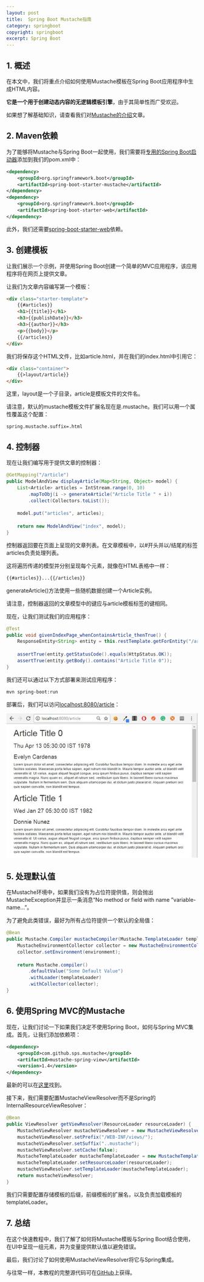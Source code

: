 ```yaml
---
layout: post
title:  Spring Boot Mustache指南
category: springboot
copyright: springboot
excerpt: Spring Boot
---
```


## 1. 概述

在本文中，我们将重点介绍如何使用Mustache模板在Spring Boot应用程序中生成HTML内容。

**它是一个用于创建动态内容的无逻辑模板引擎**，由于其简单性而广受欢迎。

如果想了解基础知识，请查看我们对[Mustache的介绍](https://www.baeldung.com/mustache)文章。

## 2. Maven依赖

为了能够将Mustache与Spring Boot一起使用，我们需要将[专用的Spring Boot启动器](https://central.sonatype.com/artifact/org.springframework.boot/spring-boot-starter-mustache/3.0.5)添加到我们的pom.xml中：

```xml
<dependency>			
    <groupId>org.springframework.boot</groupId>
    <artifactId>spring-boot-starter-mustache</artifactId>
</dependency>
<dependency> 
    <groupId>org.springframework.boot</groupId> 
    <artifactId>spring-boot-starter-web</artifactId> 
</dependency>
```

此外，我们还需要[spring-boot-starter-web](https://central.sonatype.com/artifact/org.springframework.boot/spring-boot-starter-web/3.0.5)依赖。

## 3. 创建模板

让我们展示一个示例，并使用Spring Boot创建一个简单的MVC应用程序，该应用程序将在网页上提供文章。

让我们为文章内容编写第一个模板：

```html
<div class="starter-template">
    {{#articles}}
    <h1>{{title}}</h1>
    <h3>{{publishDate}}</h3>
    <h3>{{author}}</h3>
    <p>{{body}}</p>
    {{/articles}}
</div>
```

我们将保存这个HTML文件，比如article.html，并在我们的index.html中引用它：

```html
<div class="container">
    {{>layout/article}}
</div>
```

这里，layout是一个子目录，article是模板文件的文件名。

请注意，默认的mustache模板文件扩展名现在是.mustache。我们可以用一个属性覆盖这个配置：

```properties
spring.mustache.suffix=.html
```

## 4. 控制器

现在让我们编写用于提供文章的控制器：

```java
@GetMapping("/article")
public ModelAndView displayArticle(Map<String, Object> model) {
    List<Article> articles = IntStream.range(0, 10)
        .mapToObj(i -> generateArticle("Article Title " + i))
        .collect(Collectors.toList());

    model.put("articles", articles);

    return new ModelAndView("index", model);
}
```

控制器返回要在页面上呈现的文章列表。在文章模板中，以#开头并以/结尾的标签articles负责处理列表。

这将遍历传递的模型并分别呈现每个元素，就像在HTML表格中一样：

```html
{{#articles}}...{{/articles}}
```

generateArticle()方法使用一些随机数据创建一个Article实例。

请注意，控制器返回的文章模型中的键应与article模板标签的键相同。

现在，让我们测试我们的应用程序：

```java
@Test
public void givenIndexPage_whenContainsArticle_thenTrue() {
    ResponseEntity<String> entity = this.restTemplate.getForEntity("/article", String.class);
 
    assertTrue(entity.getStatusCode().equals(HttpStatus.OK));
    assertTrue(entity.getBody().contains("Article Title 0"));
}
```

我们还可以通过以下方式部署来测试应用程序：

```bash
mvn spring-boot:run
```

部署后，我们可以访问[localhost:8080/article](http://localhost:8080/article)：

![](/assets/images/2023/springboot/springbootmustache01.png)

## 5. 处理默认值

在Mustache环境中，如果我们没有为占位符提供值，则会抛出MustacheException并显示一条消息“No method or field with name ”variable-name...”。

为了避免此类错误，最好为所有占位符提供一个默认的全局值：

```java
@Bean
public Mustache.Compiler mustacheCompiler(Mustache.TemplateLoader templateLoader, Environment environment) {
    MustacheEnvironmentCollector collector = new MustacheEnvironmentCollector();
    collector.setEnvironment(environment);

    return Mustache.compiler()
        .defaultValue("Some Default Value")
        .withLoader(templateLoader)
        .withCollector(collector);
}
```

## 6. 使用Spring MVC的Mustache

现在，让我们讨论一下如果我们决定不使用Spring Boot，如何与Spring MVC集成。首先，让我们添加依赖项：

```xml
<dependency>
    <groupId>com.github.sps.mustache</groupId>
    <artifactId>mustache-spring-view</artifactId>
    <version>1.4</version>
</dependency>
```

最新的可以在[这里](https://central.sonatype.com/artifact/com.github.sps.mustache/mustache-spring-view/1.4)找到。

接下来，我们需要配置MustacheViewResolver而不是Spring的InternalResourceViewResolver：

```java
@Bean
public ViewResolver getViewResolver(ResourceLoader resourceLoader) {
    MustacheViewResolver mustacheViewResolver = new MustacheViewResolver();
    mustacheViewResolver.setPrefix("/WEB-INF/views/");
    mustacheViewResolver.setSuffix("..mustache");
    mustacheViewResolver.setCache(false);
    MustacheTemplateLoader mustacheTemplateLoader = new MustacheTemplateLoader();
    mustacheTemplateLoader.setResourceLoader(resourceLoader);
    mustacheViewResolver.setTemplateLoader(mustacheTemplateLoader);
    return mustacheViewResolver;
}
```

我们只需要配置存储模板的后缀，前缀模板的扩展名，以及负责加载模板的templateLoader。

## 7. 总结

在这个快速教程中，我们了解了如何将Mustache模板与Spring Boot结合使用，在UI中呈现一组元素，并为变量提供默认值以避免错误。

最后，我们讨论了如何使用MustacheViewResolver将它与Spring集成。

与往常一样，本教程的完整源代码可在[GitHub](https://github.com/tuyucheng7/taketoday-tutorial4j/tree/master/spring-boot-modules/spring-boot-mustache)上获得。